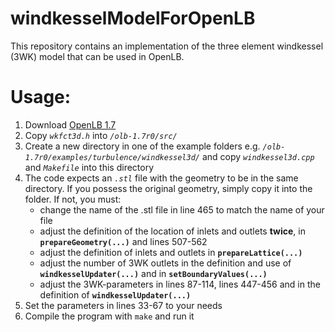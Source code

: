 # windkesselModelForOpenLB
This repository contains an implementation of the three element windkessel (3WK) model that can be used in OpenLB.

# Usage:
1. Download [OpenLB 1.7](https://doi.org/10.5281/zenodo.10684609)
2. Copy *`wkfct3d.h`* into *`/olb-1.7r0/src/`*
3. Create a new directory in one of the example folders e.g. *`/olb-1.7r0/examples/turbulence/windkessel3d/`* and copy *`windkessel3d.cpp`* and *`Makefile`* into this directory
4. The code expects an *`.stl`* file with the geometry to be in the same directory. If you possess the original geometry, simply copy it into the folder. If not, you must:
    - change the name of the .stl file in line 465 to match the name of your file
    - adjust the definition of the location of inlets and outlets **twice**, in **`prepareGeometry(...)`** and lines 507-562
    - adjust the definition of inlets and outlets in **`prepareLattice(...)`**
    - adjust the number of 3WK outlets in the definition and use of **`windkesselUpdater(...)`** and in **`setBoundaryValues(...)`**
    - adjust the 3WK-parameters in lines 87-114, lines 447-456 and in the definition of **`windkesselUpdater(...)`**
5. Set the parameters in lines 33-67 to your needs
6. Compile the program with `make` and run it
